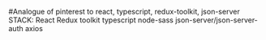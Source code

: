 #Analogue of pinterest to react, typescript, redux-toolkit, json-server
STACK:
React
Redux toolkit
typescript
node-sass
json-server/json-server-auth
axios
